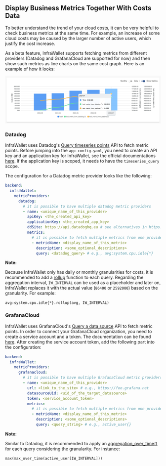 ## Display Business Metrics Together With Costs Data

To better understand the trend of your cloud costs, it can be very helpful to check business metrics at the same time.
For example, an increase of some cloud costs may be caused by the larger number of active users, which justify the cost
increase.

As a beta feature, InfraWallet supports fetching metrics from different providers (Datadog and GrafanaCloud are
supported for now) and then show such metrics as line charts on the same cost graph. Here is an example of how it looks:

![business-metrics](./images/business_metrics_example.png)

### Datadog

InfraWallet uses Datadog's [Query timeseries points](https://docs.datadoghq.com/api/latest/metrics/#query-timeseries-points) API to fetch metric points. Before jumping into the `app-config.yaml`, you need to create an API key and an application key for InfraWallet, see the official documentations [here](https://docs.datadoghq.com/account_management/api-app-keys/). If the application key is scoped, it needs to have the `timeseries_query` scope.

The configuration for a Datadog metric provider looks like the following:

```yaml
backend:
  infraWallet:
    metricProviders:
      datadog:
        # it is possible to have multiple datadog metric providers
        - name: <unique_name_of_this_provider>
          apiKey: <the_created_api_key>
          applicationKey: <the_created_app_key>
          ddSite: https://api.datadoghq.eu # see alternatives in https://docs.datadoghq.com/getting_started/site/#access-the-datadog-site
          metrics:
            # it is possible to fetch multiple metrics from one provider
            - metricName: <display_name_of_this_metric>
              description: <some_optional_descriptions>
              query: <datadog_query> # e.g., avg:system.cpu.idle{*}
```

**Note:**

Because InfraWallet only has daily or monthly granularities for costs, it is recommended to add a [rollup](https://docs.datadoghq.com/dashboards/functions/rollup/)
function to each query. Regarding the aggregation interval, `IW_INTERVAL` can be used as a placeholder and later on,
InfraWallet replaces it with the actual value (`86400` or `2592000`) based on the granularity. For example:

```
avg:system.cpu.idle{*}.rollup(avg, IW_INTERVAL)
```

### GrafanaCloud

InfraWallet uses GrafanaCloud's [Query a data source](https://grafana.com/docs/grafana-cloud/developer-resources/api-reference/http-api/data_source/#query-a-data-source) API to fetch metric points. In order to connect your GrafanaCloud organization, you need to create a service account and a token. The documentation can be found [here](https://grafana.com/docs/grafana/latest/administration/service-accounts/#create-a-service-account-in-grafana). After creating the service account token, add the following part into the configuration:

```yaml
backend:
  infraWallet:
    metricProviders:
      grafanacloud:
        # it is possible to have multiple GrafanaCloud metric providers
        - name: <unique_name_of_this_provider>
          url: <link_to_the_site> # e.g., https://foo.grafana.net
          datasourceUid: <uid_of_the_target_datasource>
          token: <service_account_token>
          metrics:
            # it is possible to fetch multiple metrics from one provider
            - metricName: <display_name_of_this_metric>
              description: <some_optional_descriptions>
              query: <query_string> # e.g., active_user{}
```

**Note:**

Similar to Datadog, it is recommended to apply an [aggregation_over_time()](https://prometheus.io/docs/prometheus/latest/querying/functions/#aggregation_over_time) for each query considering the granularity. For instance:

```
max(max_over_time(active_user[IW_INTERVAL]))
```
